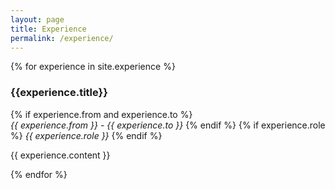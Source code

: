 ```yaml
---
layout: page
title: Experience
permalink: /experience/
---
```


{% for experience in site.experience %}
  <div class="experience">
    <h3>{{experience.title}}</h3>
    {% if experience.from and experience.to %}<br>
      <i>{{ experience.from }} - {{ experience.to }}</i>
    {% endif %}
    {% if experience.role %}
      <i>{{ experience.role }}</i>
    {% endif %}
    <p>
        {{ experience.content }}
    </p>
  </div>
{% endfor %}